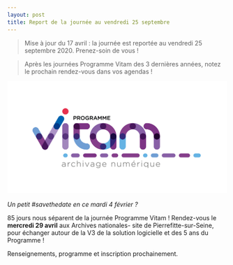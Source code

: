 ```yaml
---
layout: post
title: Report de la journée au vendredi 25 septembre
---
```

> Mise à jour du 17 avril : la journée est reportée au vendredi 25 septembre 2020. Prenez-soin de vous !

> Après les journées Programme Vitam des 3 dernières années, notez le prochain rendez-vous dans vos agendas !

![Logos](/public/images/LogoV2.jpg)

*Un petit #savethedate en ce mardi 4 février ?*

85 jours nous séparent de la journée Programme Vitam !
Rendez-vous le **mercredi 29 avril** aux Archives nationales- site de Pierrefitte-sur-Seine, pour échanger autour de la V3 de la solution logicielle et des 5 ans du Programme !

Renseignements, programme et inscription prochainement.
